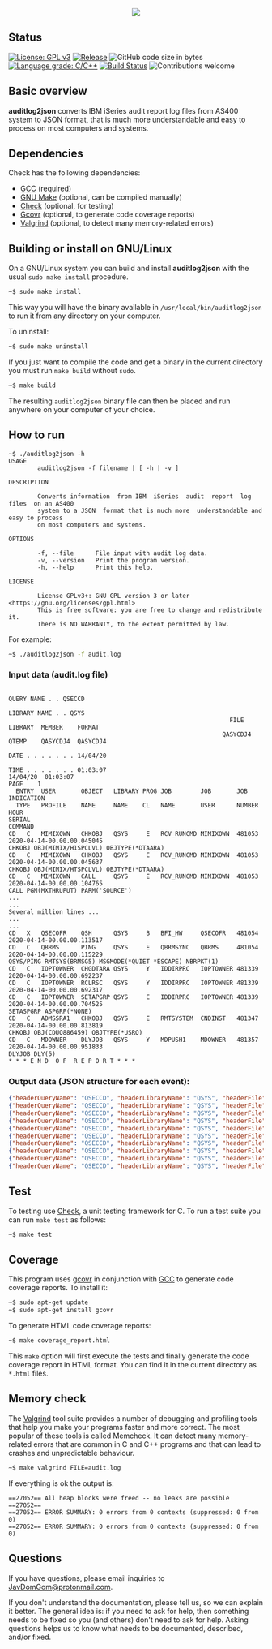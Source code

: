 <p align="center"><img src="https://github.com/JavierDominguezGomez/AS400_auditlog2json/blob/main/img/AS400_auditlog2json_logo.png"></p>

## Status

[![License: GPL v3](https://img.shields.io/badge/License-GPLv3-brightgreen.svg)](https://www.gnu.org/licenses/gpl-3.0)
[![Release](https://img.shields.io/badge/release-v1.0.0-brightgreen)](https://github.com/JavierDominguezGomez/AS400_auditlog2json/releases/latest)
![GitHub code size in bytes](https://img.shields.io/github/languages/code-size/JavierDominguezGomez/AS400_auditlog2json)
[![Language grade: C/C++](https://img.shields.io/lgtm/grade/cpp/g/JavierDominguezGomez/AS400_auditlog2json.svg?logo=lgtm&logoWidth=18)](https://lgtm.com/projects/g/JavierDominguezGomez/AS400_auditlog2json/context:cpp)
[![Build Status](https://travis-ci.com/JavierDominguezGomez/AS400_auditlog2json.svg?branch=main)](https://travis-ci.com/github/JavierDominguezGomez/AS400_auditlog2json)
![Contributions welcome](https://img.shields.io/badge/contributions-welcome-brightgreen.svg)

## Basic overview

**auditlog2json** converts IBM iSeries audit report log files from AS400 system to JSON format, that is much more understandable and easy to process on most computers and systems.

## Dependencies

Check has the following dependencies:

- [GCC](https://gcc.gnu.org/install/) (required)
- [GNU Make](https://www.gnu.org/software/make/) (optional, can be compiled manually)
- [Check](https://github.com/libcheck/check) (optional, for testing)
- [Gcovr](https://github.com/gcovr/gcovr) (optional, to generate code coverage reports)
- [Valgrind](https://valgrind.org/docs/manual/quick-start.html) (optional, to detect many memory-related errors)

## Building or install on GNU/Linux

On a GNU/Linux system you can build and install **auditlog2json** with the usual `sudo make install` procedure.

```bash
~$ sudo make install
```

This way you will have the binary available in `/usr/local/bin/auditlog2json` to run it from any directory on your computer.

To uninstall:

```bash
~$ sudo make uninstall
```

If you just want to compile the code and get a binary in the current directory you must run `make build` without `sudo`.

```bash
~$ make build
```

The resulting `auditlog2json` binary file can then be placed and run anywhere on your computer of your choice.

## How to run

```
~$ ./auditlog2json -h
USAGE
        auditlog2json -f filename | [ -h | -v ]

DESCRIPTION

        Converts information  from IBM  iSeries  audit  report  log files  on an AS400
        system to a JSON  format that is much more  understandable and easy to process
        on most computers and systems.

OPTIONS

        -f, --file      File input with audit log data.
        -v, --version   Print the program version.
        -h, --help      Print this help.

LICENSE

        License GPLv3+: GNU GPL version 3 or later <https://gnu.org/licenses/gpl.html>
        This is free software: you are free to change and redistribute it.
        There is NO WARRANTY, to the extent permitted by law.
```

For example:

```bash
~$ ./auditlog2json -f audit.log
```

### Input data (audit.log file)

```
                                                                           QUERY NAME . . QSECCD
                                                                           LIBRARY NAME . . QSYS
                                                             FILE      LIBRARY  MEMBER    FORMAT
                                                           QASYCDJ4  QTEMP    QASYCDJ4  QASYCDJ4
                                                                     DATE . . . . . . . 14/04/20
                                                                     TIME . . . . . . . 01:03:07
14/04/20  01:03:07                                                                     PAGE    1
  ENTRY  USER       OBJECT   LIBRARY PROG JOB        JOB       JOB    INDICATION
  TYPE   PROFILE    NAME     NAME    CL   NAME       USER      NUMBER HOUR
SERIAL
COMMAND
CD   C   MIMIXOWN   CHKOBJ   QSYS     E   RCV_RUNCMD MIMIXOWN  481053 2020-04-14-00.00.00.045045
CHKOBJ OBJ(MIMIX/H1SPCLVL) OBJTYPE(*DTAARA)
CD   C   MIMIXOWN   CHKOBJ   QSYS     E   RCV_RUNCMD MIMIXOWN  481053 2020-04-14-00.00.00.045637
CHKOBJ OBJ(MIMIX/HTSPCLVL) OBJTYPE(*DTAARA)
CD   C   MIMIXOWN   CALL     QSYS     E   RCV_RUNCMD MIMIXOWN  481053 2020-04-14-00.00.00.104765
CALL PGM(MXTHRUPUT) PARM('SOURCE')
...
...
Several million lines ...
...
...
CD   X   QSECOFR    QSH      QSYS     B   BFI_HW     QSECOFR   481054 2020-04-14-00.00.00.113517
CD   C   QBRMS      PING     QSYS     E   QBRMSYNC   QBRMS     481054 2020-04-14-00.00.00.115229
QSYS/PING RMTSYS(BRMSG5) MSGMODE(*QUIET *ESCAPE) NBRPKT(1)
CD   C   IOPTOWNER  CHGDTARA QSYS     Y   IDDIRPRC   IOPTOWNER 481339 2020-04-14-00.00.00.692237
CD   C   IOPTOWNER  RCLRSC   QSYS     Y   IDDIRPRC   IOPTOWNER 481339 2020-04-14-00.00.00.692317
CD   C   IOPTOWNER  SETAPGRP QSYS     E   IDDIRPRC   IOPTOWNER 481339 2020-04-14-00.00.00.704525
SETASPGRP ASPGRP(*NONE)
CD   C   ADMSSRA1   CHKOBJ   QSYS     E   RMTSYSTEM  CNDINST   481347 2020-04-14-00.00.00.813819
CHKOBJ OBJ(CDUQ886459) OBJTYPE(*USRQ)
CD   C   MDOWNER    DLYJOB   QSYS     Y   MDPUSH1    MDOWNER   481357 2020-04-14-00.00.00.951833
DLYJOB DLY(5)
* * * E N D  O F  R E P O R T * * *
```

### Output data (JSON structure for each event):

```json
{"headerQueryName": "QSECCD", "headerLibraryName": "QSYS", "headerFile": "QASYCDJ4", "headerLibrary": "QTEMP", "headerMember": "QASYCDJ4", "headerFormat": "QASYCDJ4", "headerDate": "14/04/20", "headerTime": "01:03:07", "typeInput": "CD", "mode": "C", "userProfile": "MIMIXOWN", "objectName": "CHKOBJ", "libraryName": "QSYS", "progCL": "E", "jobName": "RCV_RUNCMD", "jobUser": "MIMIXOWN", "jobNumber": "481053", "dateTime": "2020-04-14-00.00.00.045045", "commandLine": " CHKOBJ OBJ(MIMIX/H1SPCLVL) OBJTYPE(*DTAARA)", "fileName": "audit.log", "serverName": "jdghost"}
{"headerQueryName": "QSECCD", "headerLibraryName": "QSYS", "headerFile": "QASYCDJ4", "headerLibrary": "QTEMP", "headerMember": "QASYCDJ4", "headerFormat": "QASYCDJ4", "headerDate": "14/04/20", "headerTime": "01:03:07", "typeInput": "CD", "mode": "C", "userProfile": "MIMIXOWN", "objectName": "CHKOBJ", "libraryName": "QSYS", "progCL": "E", "jobName": "RCV_RUNCMD", "jobUser": "MIMIXOWN", "jobNumber": "481053", "dateTime": "2020-04-14-00.00.00.045637", "commandLine": " CHKOBJ OBJ(MIMIX/HTSPCLVL) OBJTYPE(*DTAARA)", "fileName": "audit.log", "serverName": "jdghost"}
{"headerQueryName": "QSECCD", "headerLibraryName": "QSYS", "headerFile": "QASYCDJ4", "headerLibrary": "QTEMP", "headerMember": "QASYCDJ4", "headerFormat": "QASYCDJ4", "headerDate": "14/04/20", "headerTime": "01:03:07", "typeInput": "CD", "mode": "C", "userProfile": "MIMIXOWN", "objectName": "CALL", "libraryName": "QSYS", "progCL": "E", "jobName": "RCV_RUNCMD", "jobUser": "MIMIXOWN", "jobNumber": "481053", "dateTime": "2020-04-14-00.00.00.104765", "commandLine": " CALL PGM(MXTHRUPUT) PARM('SOURCE')", "fileName": "audit.log", "serverName": "jdghost"}
{"headerQueryName": "QSECCD", "headerLibraryName": "QSYS", "headerFile": "QASYCDJ4", "headerLibrary": "QTEMP", "headerMember": "QASYCDJ4", "headerFormat": "QASYCDJ4", "headerDate": "14/04/20", "headerTime": "01:03:07", "typeInput": "CD", "mode": "X", "userProfile": "QSECOFR", "objectName": "QSH", "libraryName": "QSYS", "progCL": "B", "jobName": "BFI_HW", "jobUser": "QSECOFR", "jobNumber": "481054", "dateTime": "2020-04-14-00.00.00.113517", "commandLine": "", "fileName": "audit.log", "serverName": "jdghost"}
{"headerQueryName": "QSECCD", "headerLibraryName": "QSYS", "headerFile": "QASYCDJ4", "headerLibrary": "QTEMP", "headerMember": "QASYCDJ4", "headerFormat": "QASYCDJ4", "headerDate": "14/04/20", "headerTime": "01:03:07", "typeInput": "CD", "mode": "C", "userProfile": "QBRMS", "objectName": "PING", "libraryName": "QSYS", "progCL": "E", "jobName": "QBRMSYNC", "jobUser": "QBRMS", "jobNumber": "481054", "dateTime": "2020-04-14-00.00.00.115229", "commandLine": " QSYS/PING RMTSYS(BRMSG5) MSGMODE(*QUIET *ESCAPE) NBRPKT(1)", "fileName": "audit.log", "serverName": "jdghost"}
{"headerQueryName": "QSECCD", "headerLibraryName": "QSYS", "headerFile": "QASYCDJ4", "headerLibrary": "QTEMP", "headerMember": "QASYCDJ4", "headerFormat": "QASYCDJ4", "headerDate": "14/04/20", "headerTime": "01:03:07", "typeInput": "CD", "mode": "C", "userProfile": "IOPTOWNER", "objectName": "CHGDTARA", "libraryName": "QSYS", "progCL": "Y", "jobName": "IDDIRPRC", "jobUser": "IOPTOWNER", "jobNumber": "481339", "dateTime": "2020-04-14-00.00.00.692237", "commandLine": "", "fileName": "audit.log", "serverName": "jdghost"}
{"headerQueryName": "QSECCD", "headerLibraryName": "QSYS", "headerFile": "QASYCDJ4", "headerLibrary": "QTEMP", "headerMember": "QASYCDJ4", "headerFormat": "QASYCDJ4", "headerDate": "14/04/20", "headerTime": "01:03:07", "typeInput": "CD", "mode": "C", "userProfile": "IOPTOWNER", "objectName": "RCLRSC", "libraryName": "QSYS", "progCL": "Y", "jobName": "IDDIRPRC", "jobUser": "IOPTOWNER", "jobNumber": "481339", "dateTime": "2020-04-14-00.00.00.692317", "commandLine": "", "fileName": "audit.log", "serverName": "jdghost"}
{"headerQueryName": "QSECCD", "headerLibraryName": "QSYS", "headerFile": "QASYCDJ4", "headerLibrary": "QTEMP", "headerMember": "QASYCDJ4", "headerFormat": "QASYCDJ4", "headerDate": "14/04/20", "headerTime": "01:03:07", "typeInput": "CD", "mode": "C", "userProfile": "IOPTOWNER", "objectName": "SETAPGRP", "libraryName": "QSYS", "progCL": "E", "jobName": "IDDIRPRC", "jobUser": "IOPTOWNER", "jobNumber": "481339", "dateTime": "2020-04-14-00.00.00.704525", "commandLine": " SETASPGRP ASPGRP(*NONE)", "fileName": "audit.log", "serverName": "jdghost"}
{"headerQueryName": "QSECCD", "headerLibraryName": "QSYS", "headerFile": "QASYCDJ4", "headerLibrary": "QTEMP", "headerMember": "QASYCDJ4", "headerFormat": "QASYCDJ4", "headerDate": "14/04/20", "headerTime": "01:03:07", "typeInput": "CD", "mode": "C", "userProfile": "ADMSSRA1", "objectName": "CHKOBJ", "libraryName": "QSYS", "progCL": "E", "jobName": "RMTSYSTEM", "jobUser": "CNDINST", "jobNumber": "886460", "dateTime": "2020-10-28-23.59.57.624928", "commandLine": " CHKOBJ OBJ(CDUQ886459) OBJTYPE(*USRQ)", "fileName": "audit.log", "serverName": "jdghost"}
{"headerQueryName": "QSECCD", "headerLibraryName": "QSYS", "headerFile": "QASYCDJ4", "headerLibrary": "QTEMP", "headerMember": "QASYCDJ4", "headerFormat": "QASYCDJ4", "headerDate": "14/04/20", "headerTime": "01:03:07", "typeInput": "CD", "mode": "C", "userProfile": "MDOWNER", "objectName": "DLYJOB", "libraryName": "QSYS", "progCL": "Y", "jobName": "MDPUSH1", "jobUser": "MDOWNER", "jobNumber": "674561", "dateTime": "2020-10-28-23.59.59.052944", "commandLine": " DLYJOB DLY(5)", "fileName": "audit.log", "serverName": "jdghost"}
```

## Test

To testing use [Check](https://github.com/libcheck/check), a unit testing framework for C. To run a test suite you can run `make test` as follows:

```bash
~$ make test
```

## Coverage

This program uses [gcovr](https://github.com/gcovr/gcovr) in conjunction with [GCC](https://gcc.gnu.org/) to generate code coverage reports. To install it:

```bash
~$ sudo apt-get update
~$ sudo apt-get install gcovr
```

To generate HTML code coverage reports:

```bash
~$ make coverage_report.html
```

This `make` option will first execute the tests and finally generate the code coverage report in HTML format. You can find it in the current directory as `*.html` files.

## Memory check

The [Valgrind](https://valgrind.org/docs/manual/quick-start.html) tool suite provides a number of debugging and profiling tools that help you make your programs faster and more correct. The most popular of these tools is called Memcheck. It can detect many memory-related errors that are common in C and C++ programs and that can lead to crashes and unpredictable behaviour.

```bash
~$ make valgrind FILE=audit.log
```

If everything is ok the output is:

```
==27052== All heap blocks were freed -- no leaks are possible
==27052==
==27052== ERROR SUMMARY: 0 errors from 0 contexts (suppressed: 0 from 0)
==27052== ERROR SUMMARY: 0 errors from 0 contexts (suppressed: 0 from 0)
```

## Questions

If you have questions, please email inquiries to <JavDomGom@protonmail.com>.

If you don't understand the documentation, please tell us, so we can explain it
better. The general idea is: if you need to ask for help, then something needs
to be fixed so you (and others) don't need to ask for help. Asking questions
helps us to know what needs to be documented, described, and/or fixed.
